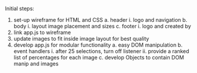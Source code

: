 Initial steps:
1. set-up wireframe for HTML and CSS
  a. header
    i. logo and navigation
  b. body
    i. layout image placement and sizes
  c. footer
    i. logo and created by
2. link app.js to wireframe
3. update images to fit inside image layout for best quality
4. develop app.js for modular functionality
  a. easy DOM manipulation
  b. event handlers
    i. after 25 selections, turn off listener
    ii. provide a ranked list of percentages for each image
  c. develop Objects to contain DOM manip and images